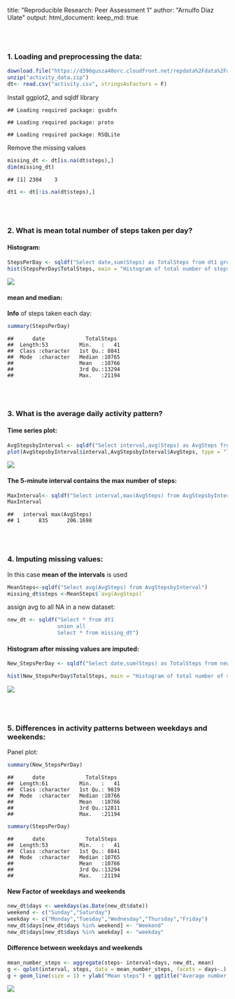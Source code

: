 
title: "Reproducible Research: Peer Assessment 1"
author: "Arnulfo Díaz Ulate"
output: 
  html_document:
    keep_md: true




<br><br>

### 1. Loading and preprocessing the data:

```r
download.file("https://d396qusza40orc.cloudfront.net/repdata%2Fdata%2Factivity.zip", "activity_data.zip")
unzip("activity_data.zip")
dt<- read.csv("activity.csv", stringsAsFactors = F)
```

Install ggplot2, and sqldf library 


```
## Loading required package: gsubfn
```

```
## Loading required package: proto
```

```
## Loading required package: RSQLite
```

Remove the missing values

```r
missing_dt <- dt[is.na(dt$steps),]
dim(missing_dt)
```

```
## [1] 2304    3
```

```r
dt1 <- dt[!is.na(dt$steps),]
```

<br><br>

### 2. What is mean total number of steps taken per day?

#### Histogram:

```r
StepsPerDay <- sqldf("Select date,sum(Steps) as TotalSteps from dt1 group by date")
hist(StepsPerDay$TotalSteps, main = "Histogram of total number of steps taken per day", xlab = "Total number of steps")
```

![](https://github.com/Adiazu/RepData_PeerAssessment1/blob/master/instructions_fig/Histogram%201.png)<!-- -->

#### mean and median:

**Info** of steps taken each day:

```r
summary(StepsPerDay)
```

```
##      date             TotalSteps   
##  Length:53          Min.   :   41  
##  Class :character   1st Qu.: 8841  
##  Mode  :character   Median :10765  
##                     Mean   :10766  
##                     3rd Qu.:13294  
##                     Max.   :21194
```
<br><br>

### 3. What is the average daily activity pattern?

#### Time series plot:

```r
AvgStepsbyInterval <- sqldf("Select interval,avg(Steps) as AvgSteps from dt1 group by interval")
plot(AvgStepsbyInterval$interval,AvgStepsbyInterval$AvgSteps, type = "l", main = "Time series plot of the \n average number of steps taken", xlab = "interval", ylab = "Mean steps")
```

![](https://github.com/Adiazu/RepData_PeerAssessment1/blob/master/instructions_fig/Time%20series.png)<!-- -->

#### The 5-minute interval contains the max number of steps:

```r
MaxInterval<- sqldf("Select interval,max(AvgSteps) from AvgStepsbyInterval")
MaxInterval
```

```
##   interval max(AvgSteps)
## 1      835      206.1698
```
<br><br>

### 4. Imputing missing values:

In this case **mean of the intervals** is used

```r
MeanSteps<-sqldf("Select avg(AvgSteps) from AvgStepsbyInterval")
missing_dt$steps <-MeanSteps$`avg(AvgSteps)`
```

assign avg to all NA in a new dataset:

```r
new_dt <- sqldf("Select * from dt1
                union all
                Select * from missing_dt")
```

#### Histogram after missing values are imputed:

```r
New_StepsPerDay <- sqldf("Select date,sum(Steps) as TotalSteps from new_dt group by date")

hist(New_StepsPerDay$TotalSteps, main = "Histogram of total number of steps taken per day", xlab = "Total number of steps")
```

![](https://github.com/Adiazu/RepData_PeerAssessment1/blob/master/instructions_fig/Histogram%202.png)<!-- -->

<br><br>

### 5. Differences in activity patterns between weekdays and weekends:

Panel plot:

```r
summary(New_StepsPerDay)
```

```
##      date             TotalSteps   
##  Length:61          Min.   :   41  
##  Class :character   1st Qu.: 9819  
##  Mode  :character   Median :10766  
##                     Mean   :10766  
##                     3rd Qu.:12811  
##                     Max.   :21194
```

```r
summary(StepsPerDay)
```

```
##      date             TotalSteps   
##  Length:53          Min.   :   41  
##  Class :character   1st Qu.: 8841  
##  Mode  :character   Median :10765  
##                     Mean   :10766  
##                     3rd Qu.:13294  
##                     Max.   :21194
```

#### New Factor of weekdays and weekends

```r
new_dt$days <- weekdays(as.Date(new_dt$date))
weekend <- c("Sunday","Saturday")
weekday <- c("Monday","Tuesday","Wednesday","Thursday","Friday")
new_dt$days[new_dt$days %in% weekend] <- "Weekend"
new_dt$days[new_dt$days %in% weekday] <- "weekday"
```

#### Difference between weekdays and weekends

```r
mean_number_steps <- aggregate(steps~ interval+days, new_dt, mean)
g <- qplot(interval, steps, data = mean_number_steps, facets = days~.)
g + geom_line(size = 1) + ylab("Mean steps") + ggtitle("Average number of steps taken, \n averaged across all weekday days or weekend days ")
```

![](https://github.com/Adiazu/RepData_PeerAssessment1/blob/master/instructions_fig/Weekdays%20and%20Weekends.png)<!-- -->
